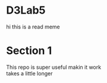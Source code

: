 # D3Lab5
hi this is a read meme
# Section 1
This repo is super useful
makin it work
<br/>
takes a little longer
